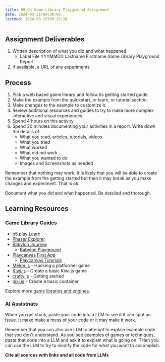 ```yaml
---
title: 09.04 Game Library Playground Assignment
date: 2024-03-21T09:30:00
lastmod: 2024-03-29T09:29:26
---
```


## Assignment Deliverables

1. Written description of what you did and what happened.
   - Label File YYYMMDD Lastname Firstname Game Library Playground Report
2. If available, a URL of any experiments

## Process

1. Pick a web based game library and follow its getting started guide.
2. Make the example from the quickstart, or learn, or tutorial section.
3. Make changes to the example to customize it.
4. Review additional resources and guides to try to make more complex interactive and visual experiences.
5. Spend 4 hours on this activity
6. Spend 30 minutes documenting your activities in a report. Write down the details of:
   - What you read, articles, tutorials, videos
   - What you tried
   - What worked
   - What did not work
   - What you wanted to do
   - Images and Screenshots as needed

Remember that nothing may work. It is likely that you will be able to create the example from the getting started but then it may break as you make changes and experiment. That is ok.

Document what you did and what happened. Be detailed and thorough.

## Learning Resources

### Game Library Guides

- [p5.play Learn](https://p5play.org/learn/index.html)
- [Phaser Explorer](https://explorer.phaser.io/)
- [Babylon Journey](https://doc.babylonjs.com/journey)
  - [Babylon Playground](https://playground.babylonjs.com/)
- [Playcanvas First App](https://developer.playcanvas.com/user-manual/getting-started/your-first-app/)
  - [Playcanvas Tutorials](https://developer.playcanvas.com/tutorials/)
- [Melon.js](https://melonjs.org/tutorial/) - Hacking a platformer game
- [Kiwi.js](https://www.kiwijs.org/documentation/tutorials/creating-a-basic-kiwi-js-game/) - Create a basic Kiwi.js game
- [crafty.js](https://craftyjs.com/getting-started/) - Getting started
- [pixi.js](https://pixijs.com/8.x/examples/basic/container) - Create a basic container

Explore more [game libraries and engines](./09-01-game-libraries-and-engines.md).

### AI Assistnats

When you get stuck, paste your code into a LLM to see if it can spot an issue. It make make a mess of your code or it may make it work.

Remember that you can also use LLM to attempt to explain example code that you don't understand. As you see examples of games or techniques, paste that code into a LLM and ask it to explain what is going on. THen you can use the LLM to try to modify the code for what you want to accomplish.

**Cite all sources with links and all code from LLMs**
